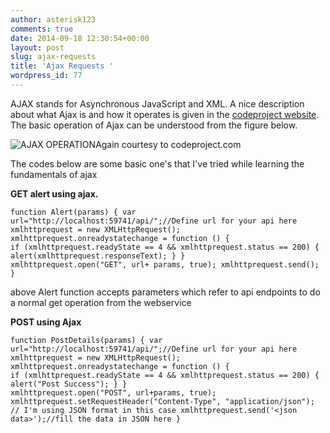 ```yaml
---
author: asterisk123
comments: true
date: 2014-09-18 12:30:54+00:00
layout: post
slug: ajax-requests
title: 'Ajax Requests '
wordpress_id: 77
---
```


AJAX stands for Asynchronous JavaScript and XML. A nice description about what Ajax is and how it operates is given in the [codeproject website](http://www.codeproject.com/Articles/31155/Ajax-Tutorial-for-Beginners-Part). The basic operation of Ajax can be understood from the figure below.


![AJAX OPERATION](http://www.codeproject.com/KB/ajax/AjaxTutorial/AJAX2.JPG)Again courtesy to codeproject.com


The codes below are some basic one's that I've tried while learning the fundamentals of ajax

**GET alert using ajax.**


`function Alert(params) {
var url="http://localhost:59741/api/";//Define url for your api here
xmlhttprequest = new XMLHttpRequest();
xmlhttprequest.onreadystatechange = function () {
if (xmlhttprequest.readyState == 4 && xmlhttprequest.status == 200) {
alert(xmlhttprequest.responseText);
}
}
xmlhttprequest.open("GET", url+ params, true);
xmlhttprequest.send();
}`


above Alert function accepts parameters which refer to api endpoints to do a normal get operation from the webservice

**POST using Ajax**


`function PostDetails(params) {
var url="http://localhost:59741/api/";//Define url for your api here
xmlhttprequest = new XMLHttpRequest();
xmlhttprequest.onreadystatechange = function () {
if (xmlhttprequest.readyState == 4 && xmlhttprequest.status == 200) {
alert("Post Success");
}
}
xmlhttprequest.open("POST", url+params, true);
xmlhttprequest.setRequestHeader("Content-Type", "application/json"); // I'm using JSON format in this case
xmlhttprequest.send('<json data>');//fill the data in JSON here
}`

